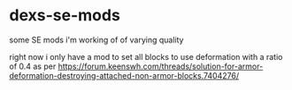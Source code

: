 # dexs-se-mods
some SE mods i'm working of of varying quality

right now i only have a mod to set all blocks to use deformation with a ratio of 0.4 as per https://forum.keenswh.com/threads/solution-for-armor-deformation-destroying-attached-non-armor-blocks.7404276/
